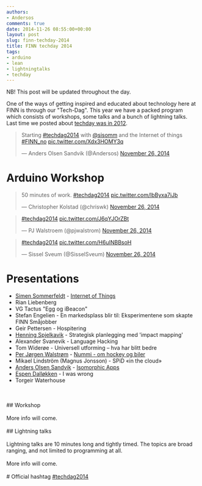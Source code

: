 ```yaml
---
authors:
- Andersos
comments: true
date: 2014-11-26 08:55:00+00:00
layout: post
slug: finn-techday-2014
title: FINN techday 2014
tags:
- arduino
- lean
- lightningtalks
- techday
---
```


NB! This post will be updated throughout the day.

One of the ways of getting inspired and educated about technology here at FINN is through our "Tech-Dag".
This year we have a packed program which consists of workshops, some talks and a bunch of lightning talks.
Last time we posted about <a href="http://tech.finn.no/2012/06/12/technology-day-2012/">techday was in 2012</a>.

<blockquote class="twitter-tweet" data-cards="hidden" lang="en"><p>Starting <a href="https://twitter.com/hashtag/techdag2014?src=hash">#techdag2014</a> with <a href="https://twitter.com/sisomm">@sisomm</a> and the Internet of things <a href="https://twitter.com/hashtag/FINN_no?src=hash">#FINN_no</a> <a href="http://t.co/Xdx3HOMY3q">pic.twitter.com/Xdx3HOMY3q</a></p>&mdash; Anders Olsen Sandvik (@Andersos) <a href="https://twitter.com/Andersos/status/537540778328072193">November 26, 2014</a></blockquote>

# Arduino Workshop

<blockquote class="twitter-tweet" lang="en"><p>50 minutes of work. <a href="https://twitter.com/hashtag/techdag2014?src=hash">#techdag2014</a> <a href="http://t.co/lbByxa7iJb">pic.twitter.com/lbByxa7iJb</a></p>&mdash; Christopher Kolstad (@chriswk) <a href="https://twitter.com/chriswk/status/537559324982509568">November 26, 2014</a></blockquote>

<blockquote class="twitter-tweet" lang="en"><p><a href="https://twitter.com/hashtag/techdag2014?src=hash">#techdag2014</a> <a href="http://t.co/J6qYJOrZBt">pic.twitter.com/J6qYJOrZBt</a></p>&mdash; PJ Walstroem (@pjwalstrom) <a href="https://twitter.com/pjwalstrom/status/537551518179024896">November 26, 2014</a></blockquote>

<blockquote class="twitter-tweet" lang="en"><p><a href="https://twitter.com/hashtag/techdag2014?src=hash">#techdag2014</a> <a href="http://t.co/H6uINBBsoH">pic.twitter.com/H6uINBBsoH</a></p>&mdash; Sissel Sveum (@SisselSveum) <a href="https://twitter.com/SisselSveum/status/537538347087187968">November 26, 2014</a></blockquote>

# Presentations

<ul>
<li><a href="https://twitter.com/sisomm">Simen Sommerfeldt</a> - <a href="http://goo.gl/5It5LL">Internet of Things</a></li>
<li>Rian Liebenberg</li>
<li>VG Tactus	"Egg og iBeacon"</li>
<li>Stefan Engelien - En markedsplass blir til: Eksperimentene som skapte FINN Småjobber</li>
<li>Geir Pettersen - Hospitering</li>
<li><a href="https://twitter.com/spjelkavik">Henning Spjelkavik</a> - Strategisk planlegging med 'impact mapping'</li>
<li>Alexander Svanevik - Language Hacking</li>
<li>Tom Widerøe - Universell utforming – hva har blitt bedre</li>
<li><a href="https://www.twitter.com/pjwalstrom">Per Jørgen Walstrøm</a> - <a href="https://goo.gl/QVym94">Nummi - om hockey og biler</a></li>
<li>Mikael Lindström (Magnus Jonsson) -  SPiD «in the cloud»</li>
<li><a href="https://twitter.com/andersos">Anders Olsen Sandvik</a> - <a href="http://goo.gl/3kp2gV">Isomorphic Apps</a></li>
<li><a href="https://twitter.com/leftieFriele">Espen Dalløkken</a> - I was wrong</li>
<li>Torgeir Waterhouse</li>
</ul>
<br><br>
## Workshop
<br><br>
More info will come.
<br><br>
## Lightning talks
<br><br>
Lightning talks are 10 minutes long and tightly timed.  
The topics are broad ranging, and not limited to programming at all.
<br><br>
More info will come.
<br><br>
# Official hashtag <a href="https://twitter.com/search?f=realtime&q=%23techdag2014&src=typd">#techdag2014</a>
